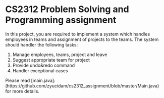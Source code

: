 # CS2312 Problem Solving and Programming assignment
In this project, you are required to implement a system which handles employees in teams and assignment of projects to the teams.
The system should handler the following tasks:
<ol>
<li>Manage employees, teams, project and leave</li>
<li>Suggest appropriate team for project</li>
<li>Provide undo&redo command</li>
<li>Handler exceptional cases</li>
</ol>
Please read [main.java]:(https://github.com/zyucidam/cs2312_assignment/blob/master/Main.java) for more details.
